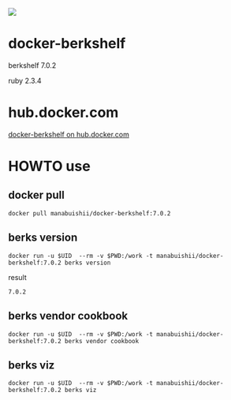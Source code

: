 [![](https://images.microbadger.com/badges/image/manabuishii/docker-berkshelf.svg)](https://microbadger.com/images/manabuishii/docker-berkshelf "Get your own image badge on microbadger.com")
# docker-berkshelf

berkshelf 7.0.2

ruby 2.3.4

# hub.docker.com

[docker-berkshelf on hub.docker.com](https://hub.docker.com/r/manabuishii/docker-berkshelf/)

# HOWTO use

## docker pull

```
docker pull manabuishii/docker-berkshelf:7.0.2
```

## berks version

```
docker run -u $UID  --rm -v $PWD:/work -t manabuishii/docker-berkshelf:7.0.2 berks version
```

result

```
7.0.2
```


## berks vendor cookbook

```
docker run -u $UID  --rm -v $PWD:/work -t manabuishii/docker-berkshelf:7.0.2 berks vendor cookbook
```

## berks viz

```
docker run -u $UID  --rm -v $PWD:/work -t manabuishii/docker-berkshelf:7.0.2 berks viz
```

